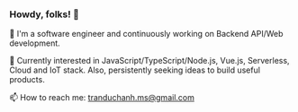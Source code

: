 ### Howdy, folks! 👋

🌱 I'm a software engineer and continuously working on Backend API/Web development.

💬 Currently interested in JavaScript/TypeScript/Node.js, Vue.js, Serverless, Cloud and IoT stack. Also, persistently seeking ideas to build useful products.

📫 How to reach me: tranduchanh.ms@gmail.com
